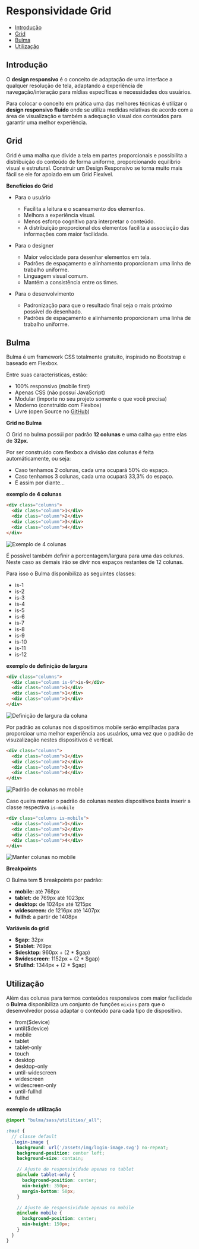 # Responsividade Grid

* [Introdução](#introdução)
* [Grid](#grid)
* [Bulma](#bulma)
* [Utilização](#utilizacao)


## Introdução

O **design responsivo** é o conceito de adaptação de uma interface a qualquer resolução de tela, adaptando a experiência de navegação/interação para mídias específicas e necessidades dos usuários.

Para colocar o conceito em prática uma das melhores técnicas é utilizar o **design responsivo fluído** onde se utiliza medidas relativas de acordo com a área de visualização e também a adequação visual dos conteúdos para garantir uma melhor experiência.

## Grid

Grid é uma malha que divide a tela ​em partes proporcionais e possibilita ​a distribuição do conteúdo de forma​ uniforme, proporcionando equilíbrio visual e estrutural. Construir um Design Responsivo se torna muito mais fácil se ele for apoiado em um Grid Flexível.

**Benefícios do Grid**
- Para o usuário
  - Facilita a leitura e o scaneamento dos elementos. ​
  - Melhora a experiência visual.​
  - Menos esforço cognitivo para interpretar o conteúdo.​
  - A distribuição proporcional dos elementos facilita a associação das informações com maior facilidade.

- Para o designer
  - Maior velocidade para desenhar elementos em tela.​
  - Padrões de espaçamento e alinhamento proporcionam uma linha de trabalho uniforme.​
  - Linguagem visual comum.
  - Mantém a consistência entre os times.

- Para o desenvolvimento
  - Padronização para que o resultado final seja o mais próximo possível do desenhado.​
  - Padrões de espaçamento e alinhamento proporcionam uma linha de trabalho uniforme.​

## Bulma

Bulma é um framework CSS totalmente gratuito, inspirado no Bootstrap e baseado em Flexbox. 

Entre suas características, estão:

- 100% responsivo (mobile first)
- Apenas CSS (não possuí JavaScript)
- Modular (importe no seu projeto somente o que você precisa)
- Moderno (construído com Flexbox)
- Livre (open Source no [GitHub](https://github.com/jgthms/bulma))

**Grid no Bulma**

O Grid no bulma possúi por padrão **12 colunas** e uma calha `gap` entre elas de **32px**.

Por ser construído com flexbox a divisão das colunas é feita automáticamente, ou seja: 
- Caso tenhamos 2 colunas, cada uma ocupará 50% do espaço.
- Caso tenhamos 3 colunas, cada uma ocupará 33,3% do espaço.
- E assim por diante...

**exemplo de 4 colunas**
```html
<div class="columns">
  <div class="column">1</div>
  <div class="column">2</div>
  <div class="column">3</div>
  <div class="column">4</div>
</div>
```
![Exemplo de 4 colunas](./imgs/bulma-4-colunas.png)

É possível também definir a porcentagem/largura para uma das colunas. Neste caso as demais irão se divir nos espaços restantes de 12 colunas.

Para isso o Bulma disponibiliza as seguintes classes:

- is-1
- is-2
- is-3
- is-4
- is-5
- is-6
- is-7
- is-8
- is-9
- is-10
- is-11
- is-12

**exemplo de definição de largura**
```html
<div class="columns">
  <div class="column is-9">is-9</div>
  <div class="column">1</div>
  <div class="column">1</div>
  <div class="column">1</div>
</div>
```

![Definição de largura da coluna](./imgs/bulma-size-colunas.png)

Por padrão as colunas nos dispositimos mobile serão empilhadas para proporcioar uma melhor experiência aos usuários, uma vez que o padrão de visuzalização nestes dispositivos é vertical.

```html
<div class="columns">
  <div class="column">1</div>
  <div class="column">2</div>
  <div class="column">3</div>
  <div class="column">4</div>
</div>
```
![Padrão de colunas no mobile](./imgs/bulma-column-mobile.png)

Caso queira manter o padrão de colunas nestes dispositivos basta inserir a classe respectiva `is-mobile`

```html
<div class="columns is-mobile">
  <div class="column">1</div>
  <div class="column">2</div>
  <div class="column">3</div>
  <div class="column">4</div>
</div>
```

![Manter colunas no mobile](./imgs/bulma-column-is-mobile.png)


**Breakpoints**

O Bulma tem **5** breakpoints por padrão:

- **mobile:** até 768px
- **tablet:** de 769px até 1023px
- **desktop:** de 1024px até 1215px
- **widescreen:** de 1216px até 1407px
- **fullhd:** a partir de 1408px

**Variáveis do grid**

- **\$gap:** 32px	
- **\$tablet:**	769px	
- **\$desktop:** 960px + (2 * \$gap)	
- **\$widescreen:**	1152px + (2 * \$gap)	
- **\$fullhd:**	1344px + (2 * \$gap)

## Utilização

Além das colunas para termos conteúdos responsivos com maior facilidade o **Bulma** disponibiliza um conjunto de funções `mixins` para que o desenvolvedor possa adaptar o conteúdo para cada tipo de dispositivo. 

- from(\$device)
- until(\$device)
- mobile
- tablet
- tablet-only
- touch
- desktop
- desktop-only
- until-widescreen
- widescreen
- widescreen-only
- until-fullhd
- fullhd

**exemplo de utilização**

```scss
@import "bulma/sass/utilities/_all";

:host {
  // classe default
  .login-image {
    background: url('/assets/img/login-image.svg') no-repeat;
    background-position: center left;
    background-size: contain;

    // Ajuste de responsividade apenas no tablet
    @include tablet-only {
      background-position: center;
      min-height: 350px;
      margin-bottom: 50px;
    }

    // Ajuste de responsividade apenas no mobile
    @include mobile {
      background-position: center;
      min-height: 150px;
    }
  }
}
```
